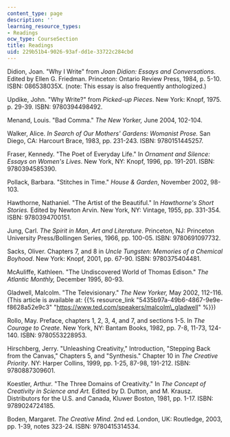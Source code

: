 ```yaml
---
content_type: page
description: ''
learning_resource_types:
- Readings
ocw_type: CourseSection
title: Readings
uid: 229b51b4-9026-93af-dd1e-33722c284cbd
---
```


Didion, Joan. "Why I Write" from _Joan Didion: Essays and Conversations_. Edited by Ellen G. Friedman. Princeton: Ontario Review Press, 1984, p. 5-10. ISBN: 086538035X. (note: This essay is also frequently anthologized.)

Updike, John. "Why Write?" from _Picked-up Pieces_. New York: Knopf, 1975. p. 29-39. ISBN: 9780394498492.

Menand, Louis. "Bad Comma." _The New Yorker,_ June 2004, 102-104.

Walker, Alice. _In Search of Our Mothers' Gardens: Womanist Prose._ San Diego, CA: Harcourt Brace, 1983, pp. 231-243. ISBN: 9780151445257.

Fraser, Kennedy. "The Poet of Everyday Life." In _Ornament and Silence: Essays on Women's Lives_. New York, NY: Knopf, 1996, pp. 191-201. ISBN: 9780394585390.

Pollack, Barbara. "Stitches in Time." _House & Garden_, November 2002, 98-103.

Hawthorne, Nathaniel. "The Artist of the Beautiful." In _Hawthorne's Short Stories._ Edited by Newton Arvin. New York, NY: Vintage, 1955, pp. 331-354. ISBN: 9780394700151.

Jung, Carl. _The Spirit in Man, Art and Literature_. Princeton, NJ: Princeton University Press/Bollingen Series, 1966, pp. 100-05. ISBN: 9780691097732.

Sacks, Oliver. Chapters 7, and 8 in _Uncle Tungsten: Memories of a Chemical Boyhood_. New York: Knopf, 2001, pp. 67-90. ISBN: 9780375404481.

McAuliffe, Kathleen. "The Undiscovered World of Thomas Edison." _The Atlantic Monthly,_ December 1995, 80-93.

Gladwell, Malcolm. "The Televisionary." _The New Yorker,_ May 2002, 112-116. (This article is available at: {{% resource_link "5435b97a-49b6-4867-9e9e-f8628a52e9c3" "https://www.ted.com/speakers/malcolm\_gladwell" %}})

Rollo, May. Preface, chapters 1, 2, 3, 4, and 7, and sections 1-5. In _The Courage to Create_. New York, NY: Bantam Books, 1982, pp. 7-8, 11-73, 124-140. ISBN: 9780553228953.

Hirschberg, Jerry. "Unleashing Creativity," Introduction, "Stepping Back from the Canvas," Chapters 5, and "Synthesis." Chapter 10 in _The Creative Priority_. NY: Harper Collins, 1999, pp. 1-25, 87-98, 191-212. ISBN: 9780887309601.

Koestler, Arthur. "The Three Domains of Creativity." In _The Concept of Creativity in Science and Art._ Edited by D. Dutton, and M. Krausz. Distributors for the U.S. and Canada, Kluwer Boston, 1981, pp. 1-17. ISBN: 9789024724185.

Boden, Margaret. _The Creative Mind_. 2nd ed. London, UK: Routledge, 2003, pp. 1-39, notes 323-24. ISBN: 9780415314534.